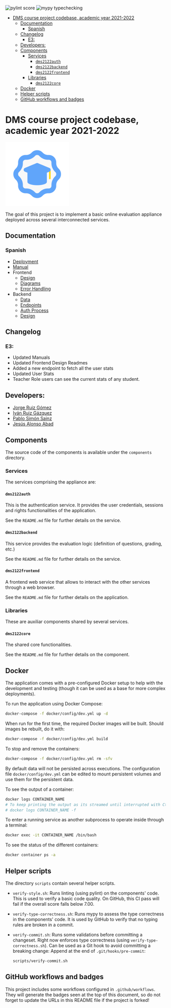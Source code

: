 ![pylint score](https://github.com/irg1008/practica-dms-2021-2022/workflows/pylint%20score/badge.svg)
![mypy typechecking](https://github.com/irg1008/practica-dms-2021-2022/workflows/mypy%20typechecking/badge.svg) 


- [DMS course project codebase, academic year 2021-2022](#dms-course-project-codebase-academic-year-2021-2022)
  - [Documentation](#documentation)
    - [Spanish](#spanish)
  - [Changelog](#changelog)
    - [E3:](#e3)
  - [Developers:](#developers)
  - [Components](#components)
    - [Services](#services)
      - [`dms2122auth`](#dms2122auth)
      - [`dms2122backend`](#dms2122backend)
      - [`dms2122frontend`](#dms2122frontend)
    - [Libraries](#libraries)
      - [`dms2122core`](#dms2122core)
  - [Docker](#docker)
  - [Helper scripts](#helper-scripts)
  - [GitHub workflows and badges](#github-workflows-and-badges)

# DMS course project codebase, academic year 2021-2022

<img src="https://github.com/irg1008/practica-dms-2021-2022/blob/main/components/dms2122frontend/dms2122frontend/static/svg/logo.svg" width="200" />

The goal of this project is to implement a basic online evaluation appliance deployed across several interconnected services.

## Documentation
### Spanish
- [Deployment](docs/ES_es/Deployment.md)
- [Manual](docs/ES_es/Manual.md)
- Frontend
    * [Design](docs/ES_es/frontend/Design.md)
    * [Diagrams](docs/ES_es/frontend/Diagrams.md)
    * [Error Handling](docs/ES_es/frontend/Error_Handling.md)
- Backend
    * [Data](docs/ES_es/backend/data.md)
    * [Endpoints](docs/ES_es/backend/endpoints.md)
    * [Auth Process](docs/ES_es/backend/auth.md)
    * [Design](docs/ES_es/backend/Design.md)

## Changelog
### E3: 
- Updated Manuals
- Updated Frontend Design Readmes
- Added a new endpoint to fetch all the user stats
- Updated User Stats
- Teacher Role users can see the current stats of any student.

## Developers:
- [Jorge Ruiz Gómez](https://github.com/JorgeRuizDev)
- [Iván Ruiz Gázquez](https://github.com/irg1008)
- [Pablo Simón Sainz](https://github.com/ChocoAlmendrado)
- [Jesús Alonso Abad](https://github.com/Kencho)
## Components

The source code of the components is available under the `components` directory.

### Services

The services comprising the appliance are:

#### `dms2122auth`

This is the authentication service. It provides the user credentials, sessions and rights functionalities of the application.

See the `README.md` file for further details on the service.

#### `dms2122backend`

This service provides the evaluation logic (definition of questions, grading, etc.)

See the `README.md` file for further details on the service.

#### `dms2122frontend`

A frontend web service that allows to interact with the other services through a web browser.

See the `README.md` file for further details on the application.

### Libraries

These are auxiliar components shared by several services.

#### `dms2122core`

The shared core functionalities.

See the `README.md` file for further details on the component.

## Docker

The application comes with a pre-configured Docker setup to help with the development and testing (though it can be used as a base for more complex deployments).

To run the application using Docker Compose:

```bash
docker-compose -f docker/config/dev.yml up -d
```

When run for the first time, the required Docker images will be built. Should images be rebuilt, do it with:

```bash
docker-compose -f docker/config/dev.yml build
```

To stop and remove the containers:

```bash
docker-compose -f docker/config/dev.yml rm -sfv
```

By default data will not be persisted across executions. The configuration file `docker/config/dev.yml` can be edited to mount persistent volumes and use them for the persistent data.

To see the output of a container:

```bash
docker logs CONTAINER_NAME
# To keep printing the output as its streamed until interrupted with Ctrl+C:
# docker logs CONTAINER_NAME -f
```

To enter a running service as another subprocess to operate inside through a terminal:

```bash
docker exec -it CONTAINER_NAME /bin/bash
```

To see the status of the different containers:

```bash
docker container ps -a
```

## Helper scripts

The directory `scripts` contain several helper scripts.

- `verify-style.sh`: Runs linting (using pylint) on the components' code. This is used to verify a basic code quality. On GitHub, this CI pass will fail if the overall score falls below 7.00.
- `verify-type-correctness.sh`: Runs mypy to assess the type correctness in the components' code. It is used by GitHub to verify that no typing rules are broken in a commit.
- `verify-commit.sh`: Runs some validations before committing a changeset. Right now enforces type correctness (using `verify-type-correctness.sh`). Can be used as a Git hook to avoid committing a breaking change:
  Append at the end of `.git/hooks/pre-commit`:

  ```bash
  scripts/verify-commit.sh
  ```

## GitHub workflows and badges

This project includes some workflows configured in `.github/workflows`. They will generate the badges seen at the top of this document, so do not forget to update the URLs in this README file if the project is forked!
